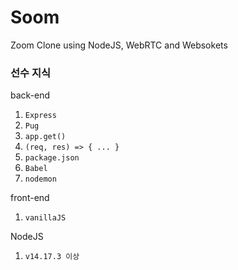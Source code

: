 # Soom

Zoom Clone using NodeJS, WebRTC and Websokets

### 선수 지식

back-end

1. `Express`
2. `Pug`
3. `app.get()`
4. `(req, res) => { ... }`
5. `package.json`
6. `Babel`
7. `nodemon`

front-end

1. `vanillaJS`

NodeJS

1. `v14.17.3 이상`
